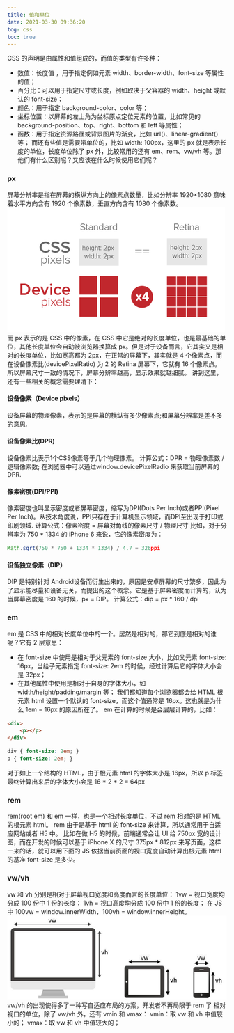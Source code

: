 ```yaml
---
title: 值和单位
date: 2021-03-30 09:36:20
tog: css
toc: true
---
```


CSS 的声明是由属性和值组成的，而值的类型有许多种：
* 数值：长度值 ，用于指定例如元素 width、border-width、font-size 等属性的值；
* 百分比：可以用于指定尺寸或长度，例如取决于父容器的 width、height 或默认的 font-size；
* 颜色：用于指定 background-color、color 等；
* 坐标位置：以屏幕的左上角为坐标原点定位元素的位置，比如常见的 background-position、top、right、bottom 和 left 等属性；
* 函数：用于指定资源路径或背景图片的渐变，比如 url()、linear-gradient() 等；
而还有些值是需要带单位的，比如 width: 100px，这里的 px 就是表示长度的单位，长度单位除了 px 外，比较常用的还有 em、rem、vw/vh 等。那他们有什么区别呢？又应该在什么时候使用它们呢？

### px
屏幕分辨率是指在屏幕的横纵方向上的像素点数量，比如分辨率 1920×1080 意味着水平方向含有 1920 个像素数，垂直方向含有 1080 个像素数。
![16](/assets/cssImg/allBasic/16.png "px")
而 px 表示的是 CSS 中的像素，在 CSS 中它是绝对的长度单位，也是最基础的单位，其他长度单位会自动被浏览器换算成 px。但是对于设备而言，它其实又是相对的长度单位，比如宽高都为 2px，在正常的屏幕下，其实就是 4 个像素点，而在设备像素比(devicePixelRatio) 为 2 的 Retina 屏幕下，它就有 16 个像素点。所以屏幕尺寸一致的情况下，屏幕分辨率越高，显示效果就越细腻。
讲到这里，还有一些相关的概念需要理清下：

#### 设备像素（Device pixels）
设备屏幕的物理像素，表示的是屏幕的横纵有多少像素点;和屏幕分辨率是差不多的意思.

#### 设备像素比(DPR)
设备像素比表示1个CSS像素等于几个物理像素。
计算公式：DPR = 物理像素数 / 逻辑像素数;
在浏览器中可以通过window.devicePixelRadio 来获取当前屏幕的DPR.

#### 像素密度(DPI/PPI)
像素密度也叫显示密度或者屏幕密度，缩写为DPI(Dots Per Inch)或者PPI(Pixel Per Inch)。从技术角度说，PPI只存在于计算机显示领域，而DPI至出现于打印或印刷领域.
计算公式：像素密度 = 屏幕对角线的像素尺寸 / 物理尺寸
比如，对于分辨率为 750 * 1334 的 iPhone 6 来说，它的像素密度为：
```js
Math.sqrt(750 * 750 + 1334 * 1334) / 4.7 = 326ppi
```

#### 设备独立像素（DIP）
DIP 是特别针对 Android设备而衍生出来的，原因是安卓屏幕的尺寸繁多，因此为了显示能尽量和设备无关，而提出的这个概念。它是基于屏幕密度而计算的，认为当屏幕密度是 160 的时候，px = DIP。
计算公式：dip = px * 160 / dpi

### em
em 是 CSS 中的相对长度单位中的一个。居然是相对的，那它到底是相对的谁呢？它有 2 层意思：
* 在 font-size 中使用是相对于父元素的 font-size 大小，比如父元素 font-size: 16px，当给子元素指定 font-size: 2em 的时候，经过计算后它的字体大小会是 32px；
* 在其他属性中使用是相对于自身的字体大小，如 width/height/padding/margin 等；
我们都知道每个浏览器都会给 HTML 根元素 html 设置一个默认的 font-size，而这个值通常是 16px。这也就是为什么 1em = 16px 的原因所在了。
em 在计算的时候是会层层计算的，比如：
```html
<div>
    <p></p>
</div>
```
```css
div { font-size: 2em; }
p { font-size: 2em; }
```
对于如上一个结构的 HTML，由于根元素 html 的字体大小是 16px，所以 p 标签最终计算出来后的字体大小会是 16 * 2 * 2 = 64px

### rem
rem(root em) 和 em 一样，也是一个相对长度单位，不过 rem 相对的是 HTML 的根元素 html。
rem 由于是基于 html 的 font-size 来计算，所以通常用于自适应网站或者 H5 中。
比如在做 H5 的时候，前端通常会让 UI 给 750px 宽的设计图，而在开发的时候可以基于 iPhone X 的尺寸 375px * 812px 来写页面，这样一来的话，就可以用下面的 JS 依据当前页面的视口宽度自动计算出根元素 html 的基准 font-size 是多少。

### vw/vh
vw 和 vh 分别是相对于屏幕视口宽度和高度而言的长度单位：
1vw = 视口宽度均分成 100 份中 1 份的长度；
1vh = 视口高度均分成 100 份中 1 份的长度；
在 JS 中 100vw = window.innerWidth，100vh = window.innerHeight。
![17](/assets/cssImg/allBasic/17.png)
vw/vh 的出现使得多了一种写自适应布局的方案，开发者不再局限于 rem 了
相对视口的单位，除了 vw/vh 外，还有 vmin 和 vmax：
vmin：取 vw 和 vh 中值较小的；
vmax：取 vw 和 vh 中值较大的；



